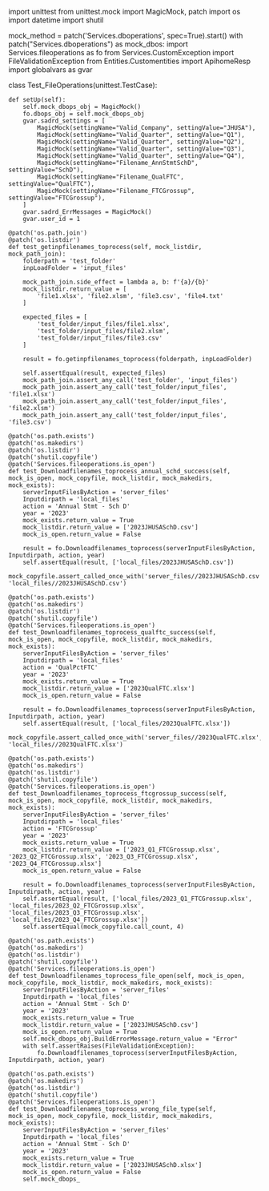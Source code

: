 import unittest
from unittest.mock import MagicMock, patch
import os
import datetime
import shutil

mock_method = patch('Services.dboperations', spec=True).start()
with patch("Services.dboperations") as mock_dbos:
    import Services.fileoperations as fo
    from Services.CustomException import FileValidationException
    from Entities.Customentities import ApihomeResp
    import globalvars as gvar

class Test_FileOperations(unittest.TestCase):

    def setUp(self):
        self.mock_dbops_obj = MagicMock()
        fo.dbops_obj = self.mock_dbops_obj
        gvar.sadrd_settings = [
            MagicMock(settingName="Valid_Company", settingValue="JHUSA"),
            MagicMock(settingName="Valid_Quarter", settingValue="Q1"),
            MagicMock(settingName="Valid_Quarter", settingValue="Q2"),
            MagicMock(settingName="Valid_Quarter", settingValue="Q3"),
            MagicMock(settingName="Valid_Quarter", settingValue="Q4"),
            MagicMock(settingName="Filename_AnnStmtSchD", settingValue="SchD"),
            MagicMock(settingName="Filename_QualFTC", settingValue="QualFTC"),
            MagicMock(settingName="Filename_FTCGrossup", settingValue="FTCGrossup"),
        ]
        gvar.sadrd_ErrMessages = MagicMock()
        gvar.user_id = 1

    @patch('os.path.join')
    @patch('os.listdir')
    def test_getinpfilenames_toprocess(self, mock_listdir, mock_path_join):
        folderpath = 'test_folder'
        inpLoadFolder = 'input_files'

        mock_path_join.side_effect = lambda a, b: f'{a}/{b}'
        mock_listdir.return_value = [
            'file1.xlsx', 'file2.xlsm', 'file3.csv', 'file4.txt'
        ]   

        expected_files = [
            'test_folder/input_files/file1.xlsx',
            'test_folder/input_files/file2.xlsm',
            'test_folder/input_files/file3.csv'
        ]

        result = fo.getinpfilenames_toprocess(folderpath, inpLoadFolder)

        self.assertEqual(result, expected_files)
        mock_path_join.assert_any_call('test_folder', 'input_files')
        mock_path_join.assert_any_call('test_folder/input_files', 'file1.xlsx')
        mock_path_join.assert_any_call('test_folder/input_files', 'file2.xlsm')
        mock_path_join.assert_any_call('test_folder/input_files', 'file3.csv')

    @patch('os.path.exists')
    @patch('os.makedirs')
    @patch('os.listdir')
    @patch('shutil.copyfile')
    @patch('Services.fileoperations.is_open')
    def test_Downloadfilenames_toprocess_annual_schd_success(self, mock_is_open, mock_copyfile, mock_listdir, mock_makedirs, mock_exists):
        serverInputFilesByAction = 'server_files'
        Inputdirpath = 'local_files'
        action = 'Annual Stmt - Sch D'
        year = '2023'
        mock_exists.return_value = True
        mock_listdir.return_value = ['2023JHUSASchD.csv']
        mock_is_open.return_value = False

        result = fo.Downloadfilenames_toprocess(serverInputFilesByAction, Inputdirpath, action, year)
        self.assertEqual(result, ['local_files/2023JHUSASchD.csv'])
        mock_copyfile.assert_called_once_with('server_files//2023JHUSASchD.csv', 'local_files//2023JHUSASchD.csv')

    @patch('os.path.exists')
    @patch('os.makedirs')
    @patch('os.listdir')
    @patch('shutil.copyfile')
    @patch('Services.fileoperations.is_open')
    def test_Downloadfilenames_toprocess_qualftc_success(self, mock_is_open, mock_copyfile, mock_listdir, mock_makedirs, mock_exists):
        serverInputFilesByAction = 'server_files'
        Inputdirpath = 'local_files'
        action = 'QualPctFTC'
        year = '2023'
        mock_exists.return_value = True
        mock_listdir.return_value = ['2023QualFTC.xlsx']
        mock_is_open.return_value = False

        result = fo.Downloadfilenames_toprocess(serverInputFilesByAction, Inputdirpath, action, year)
        self.assertEqual(result, ['local_files/2023QualFTC.xlsx'])
        mock_copyfile.assert_called_once_with('server_files//2023QualFTC.xlsx', 'local_files//2023QualFTC.xlsx')

    @patch('os.path.exists')
    @patch('os.makedirs')
    @patch('os.listdir')
    @patch('shutil.copyfile')
    @patch('Services.fileoperations.is_open')
    def test_Downloadfilenames_toprocess_ftcgrossup_success(self, mock_is_open, mock_copyfile, mock_listdir, mock_makedirs, mock_exists):
        serverInputFilesByAction = 'server_files'
        Inputdirpath = 'local_files'
        action = 'FTCGrossup'
        year = '2023'
        mock_exists.return_value = True
        mock_listdir.return_value = ['2023_Q1_FTCGrossup.xlsx', '2023_Q2_FTCGrossup.xlsx', '2023_Q3_FTCGrossup.xlsx', '2023_Q4_FTCGrossup.xlsx']
        mock_is_open.return_value = False

        result = fo.Downloadfilenames_toprocess(serverInputFilesByAction, Inputdirpath, action, year)
        self.assertEqual(result, ['local_files/2023_Q1_FTCGrossup.xlsx', 'local_files/2023_Q2_FTCGrossup.xlsx', 'local_files/2023_Q3_FTCGrossup.xlsx', 'local_files/2023_Q4_FTCGrossup.xlsx'])
        self.assertEqual(mock_copyfile.call_count, 4)

    @patch('os.path.exists')
    @patch('os.makedirs')
    @patch('os.listdir')
    @patch('shutil.copyfile')
    @patch('Services.fileoperations.is_open')
    def test_Downloadfilenames_toprocess_file_open(self, mock_is_open, mock_copyfile, mock_listdir, mock_makedirs, mock_exists):
        serverInputFilesByAction = 'server_files'
        Inputdirpath = 'local_files'
        action = 'Annual Stmt - Sch D'
        year = '2023'
        mock_exists.return_value = True
        mock_listdir.return_value = ['2023JHUSASchD.csv']
        mock_is_open.return_value = True
        self.mock_dbops_obj.BuildErrorMessage.return_value = "Error"
        with self.assertRaises(FileValidationException):
            fo.Downloadfilenames_toprocess(serverInputFilesByAction, Inputdirpath, action, year)

    @patch('os.path.exists')
    @patch('os.makedirs')
    @patch('os.listdir')
    @patch('shutil.copyfile')
    @patch('Services.fileoperations.is_open')
    def test_Downloadfilenames_toprocess_wrong_file_type(self, mock_is_open, mock_copyfile, mock_listdir, mock_makedirs, mock_exists):
        serverInputFilesByAction = 'server_files'
        Inputdirpath = 'local_files'
        action = 'Annual Stmt - Sch D'
        year = '2023'
        mock_exists.return_value = True
        mock_listdir.return_value = ['2023JHUSASchD.xlsx']
        mock_is_open.return_value = False
        self.mock_dbops_
